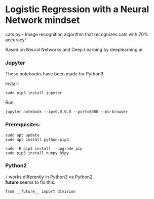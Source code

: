 # Logistic Regression with a Neural Network mindset

cats.py - Image recognition algorithm that recognizes cats with 70% accuracy!

Based on Neural Networks and Deep Learning by deeplearning.ai

### Jupyter

These notebooks have been made for Python3

Install:

    sudo pip3 install jupyter

Run:

    jupyter notebook --ip=0.0.0.0 --port=8080 --no-browser

### Prerequisites:

    sudo apt update
    sudo apt install python-pip3
    
    sudo -H pip3 install --upgrade pip   
    sudo pip3 install numpy h5py
    
### Python2

`/` works differently in Python3 vs Python2  
__future__ seems to fix this:  

    from __future__ import division